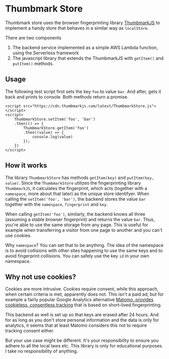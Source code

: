 # Thumbmark Store

Thumbmark store uses the browser fingerprinting library [ThumbmarkJS](https://github.com/ilkkapeltola/thumbmarkjs) to implement a handy store that behaves in a similar way as `localStore`.

There are two components

1. The backend service implemented as a simple AWS Lambda function, using the Serverless framework
2. The javascript library that extends the ThumbmarkJS with `getItem()` and `putItem()` methods.

## Usage

The following test script first sets the key `foo` to value `bar`.
And after, gets it back and prints to console. Both methods return a promise.

```
<script src="https://cdn.thumbmarkjs.com/latest/ThumbmarkStore.js"></script>
<script>
    ThumbmarkStore.setItem('foo', 'bar')
    .then(() => {
        ThumbmarkStore.getItem('foo')
        .then((value) => {
            console.log(value)
        });
    })
</script>
```

## How it works

The library `ThumbmarkStore` has methods `getItem(key)` and `putItem(key, value)`. Since the `ThumbmarkStore` utilizes the fingerprinting library `ThumbmarkJS`, it calculates the fingerprint, which acts (together with a `namespace`, more about that later) as the unique store identifyer. When calling the `setItem('foo', 'bar')`, the backend stores the value `bar` together with the `namespace`, `fingerprint` and `key`.

When calling `getItem('foo')`, similarly, the backend knows all three (assuming a stable browser fingerprint) and returns the value `bar`. Thus, you're able to use the same storage from any page. This is useful for example when transferring a visitor from one page to another and you can't use cookies.

Why `namespace`? You can set that to be anything. The idea of the namespace is to avoid collisions with other sites happening to use the same keys and to avoid fingerprint collisions. You can safely use the key `id` in your own namespace.

## Why not use cookies?

Cookies are more intrusive. Cookies require consent, while this approach, when certain criteria is met, apparently does not. This isn't a paid ad, but for example a fairly popular Google Analytics alternative [Matomo, provides cookieless, consentless tracking](https://matomo.org/faq/new-to-piwik/how-do-i-use-matomo-analytics-without-consent-or-cookie-banner/) that is based on short-lived fingerprinting.

This backend as well is set up so that keys are erased after 24 hours. And for as long as you don't store personal information and the data is only for analytics, it seems that at least Matomo considers this not to require tracking consent either.

But your use case might be different. It's your responsibility to ensure you adhere to all the local laws etc. This library is only for educational purposes. I take no responsibility of anything.